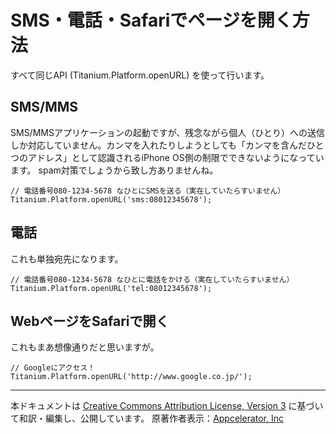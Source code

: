 # SMS・電話・Safariでページを開く方法 #
すべて同じAPI (Titanium.Platform.openURL) を使って行います。

## SMS/MMS ##
SMS/MMSアプリケーションの起動ですが、残念ながら個人（ひとり）への送信しか対応していません。カンマを入れたりしようとしても「カンマを含んだひとつのアドレス」として認識されるiPhone OS側の制限でできないようになっています。
spam対策でしょうから致し方ありませんね。
```
// 電話番号080-1234-5678 なひとにSMSを送る（実在していたらすいません）
Titanium.Platform.openURL('sms:08012345678');
```
## 電話 ##
これも単独宛先になります。
```
// 電話番号080-1234-5678 なひとに電話をかける（実在していたらすいません）
Titanium.Platform.openURL('tel:08012345678');
```
## WebページをSafariで開く ##
これもまあ想像通りだと思いますが。
```
// Googleにアクセス！
Titanium.Platform.openURL('http://www.google.co.jp/');
```


---

本ドキュメントは [Creative Commons Attribution License, Version 3](http://creativecommons.org/licenses/by/3.0/deed.ja) に基づいて和訳・編集し、公開しています。
原著作者表示：[Appcelerator, Inc](http://www.appcelerator.com/)